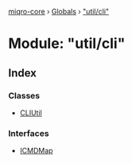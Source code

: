 [miqro-core](../README.md) › [Globals](../globals.md) › ["util/cli"](_util_cli_.md)

# Module: "util/cli"

## Index

### Classes

* [CLIUtil](../classes/_util_cli_.cliutil.md)

### Interfaces

* [ICMDMap](../interfaces/_util_cli_.icmdmap.md)
